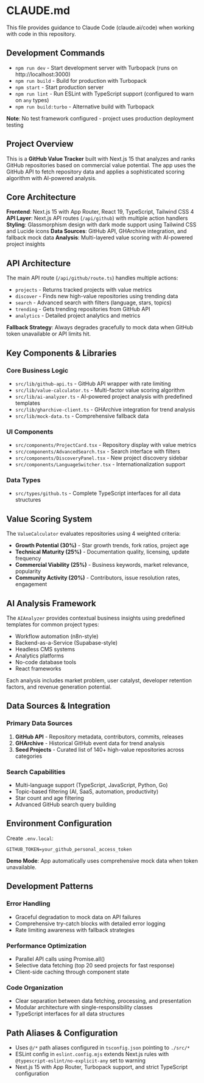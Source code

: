 # CLAUDE.md

This file provides guidance to Claude Code (claude.ai/code) when working with code in this repository.

## Development Commands

- `npm run dev` - Start development server with Turbopack (runs on http://localhost:3000)
- `npm run build` - Build for production with Turbopack 
- `npm start` - Start production server
- `npm run lint` - Run ESLint with TypeScript support (configured to warn on `any` types)
- `npm run build:turbo` - Alternative build with Turbopack

**Note**: No test framework configured - project uses production deployment testing

## Project Overview

This is a **GitHub Value Tracker** built with Next.js 15 that analyzes and ranks GitHub repositories based on commercial value potential. The app uses the GitHub API to fetch repository data and applies a sophisticated scoring algorithm with AI-powered analysis.

## Core Architecture

**Frontend**: Next.js 15 with App Router, React 19, TypeScript, Tailwind CSS 4
**API Layer**: Next.js API routes (`/api/github`) with multiple action handlers
**Styling**: Glassmorphism design with dark mode support using Tailwind CSS and Lucide icons
**Data Sources**: GitHub API, GHArchive integration, and fallback mock data
**Analysis**: Multi-layered value scoring with AI-powered project insights

## API Architecture

The main API route (`/api/github/route.ts`) handles multiple actions:
- `projects` - Returns tracked projects with value metrics
- `discover` - Finds new high-value repositories using trending data
- `search` - Advanced search with filters (language, stars, topics)
- `trending` - Gets trending repositories from GitHub API
- `analytics` - Detailed project analytics and metrics

**Fallback Strategy**: Always degrades gracefully to mock data when GitHub token unavailable or API limits hit.

## Key Components & Libraries

### Core Business Logic
- `src/lib/github-api.ts` - GitHub API wrapper with rate limiting
- `src/lib/value-calculator.ts` - Multi-factor value scoring algorithm
- `src/lib/ai-analyzer.ts` - AI-powered project analysis with predefined templates
- `src/lib/gharchive-client.ts` - GHArchive integration for trend analysis
- `src/lib/mock-data.ts` - Comprehensive fallback data

### UI Components
- `src/components/ProjectCard.tsx` - Repository display with value metrics
- `src/components/AdvancedSearch.tsx` - Search interface with filters
- `src/components/DiscoveryPanel.tsx` - New project discovery sidebar
- `src/components/LanguageSwitcher.tsx` - Internationalization support

### Data Types
- `src/types/github.ts` - Complete TypeScript interfaces for all data structures

## Value Scoring System

The `ValueCalculator` evaluates repositories using 4 weighted criteria:
- **Growth Potential (30%)** - Star growth trends, fork ratios, project age
- **Technical Maturity (25%)** - Documentation quality, licensing, update frequency
- **Commercial Viability (25%)** - Business keywords, market relevance, popularity
- **Community Activity (20%)** - Contributors, issue resolution rates, engagement

## AI Analysis Framework

The `AIAnalyzer` provides contextual business insights using predefined templates for common project types:
- Workflow automation (n8n-style)
- Backend-as-a-Service (Supabase-style)
- Headless CMS systems
- Analytics platforms
- No-code database tools
- React frameworks

Each analysis includes market problem, user catalyst, developer retention factors, and revenue generation potential.

## Data Sources & Integration

### Primary Data Sources
1. **GitHub API** - Repository metadata, contributors, commits, releases
2. **GHArchive** - Historical GitHub event data for trend analysis
3. **Seed Projects** - Curated list of 140+ high-value repositories across categories

### Search Capabilities
- Multi-language support (TypeScript, JavaScript, Python, Go)
- Topic-based filtering (AI, SaaS, automation, productivity)
- Star count and age filtering
- Advanced GitHub search query building

## Environment Configuration

Create `.env.local`:
```
GITHUB_TOKEN=your_github_personal_access_token
```

**Demo Mode**: App automatically uses comprehensive mock data when token unavailable.

## Development Patterns

### Error Handling
- Graceful degradation to mock data on API failures
- Comprehensive try-catch blocks with detailed error logging
- Rate limiting awareness with fallback strategies

### Performance Optimization
- Parallel API calls using Promise.all()
- Selective data fetching (top 20 seed projects for fast response)
- Client-side caching through component state

### Code Organization
- Clear separation between data fetching, processing, and presentation
- Modular architecture with single-responsibility classes
- TypeScript interfaces for all data structures

## Path Aliases & Configuration

- Uses `@/*` path aliases configured in `tsconfig.json` pointing to `./src/*`
- ESLint config in `eslint.config.mjs` extends Next.js rules with `@typescript-eslint/no-explicit-any` set to warning
- Next.js 15 with App Router, Turbopack support, and strict TypeScript configuration